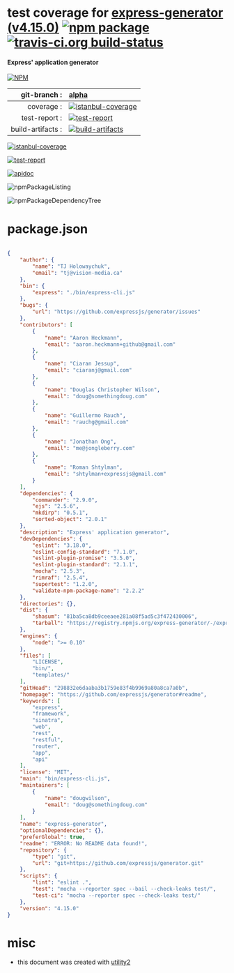 # test coverage for  [express-generator (v4.15.0)](https://github.com/expressjs/generator#readme)  [![npm package](https://img.shields.io/npm/v/npmtest-express-generator.svg?style=flat-square)](https://www.npmjs.org/package/npmtest-express-generator) [![travis-ci.org build-status](https://api.travis-ci.org/npmtest/node-npmtest-express-generator.svg)](https://travis-ci.org/npmtest/node-npmtest-express-generator)
#### Express' application generator

[![NPM](https://nodei.co/npm/express-generator.png?downloads=true)](https://www.npmjs.com/package/express-generator)

| git-branch : | [alpha](https://github.com/npmtest/node-npmtest-express-generator/tree/alpha)|
|--:|:--|
| coverage : | [![istanbul-coverage](https://npmtest.github.io/node-npmtest-express-generator/build/coverage.badge.svg)](https://npmtest.github.io/node-npmtest-express-generator/build/coverage.html/index.html)|
| test-report : | [![test-report](https://npmtest.github.io/node-npmtest-express-generator/build/test-report.badge.svg)](https://npmtest.github.io/node-npmtest-express-generator/build/test-report.html)|
| build-artifacts : | [![build-artifacts](https://npmtest.github.io/node-npmtest-express-generator/glyphicons_144_folder_open.png)](https://github.com/npmtest/node-npmtest-express-generator/tree/gh-pages/build)|

[![istanbul-coverage](https://npmtest.github.io/node-npmtest-express-generator/build/screenCapture.buildCustomOrg.browser.coverage.html.png)](https://npmtest.github.io/node-npmtest-express-generator/build/coverage.html/index.html)

[![test-report](https://npmtest.github.io/node-npmtest-express-generator/build/screenCapture.buildCustomOrg.browser.%252Fhome%252Ftravis%252Fbuild%252Fnpmtest%252Fnode-npmtest-express-generator%252Ftmp%252Fbuild%252Ftest-report.html.png)](https://npmtest.github.io/node-npmtest-express-generator/build/test-report.html)

[![apidoc](https://npmdoc.github.io/node-npmdoc-express-generator/build/screenCapture.buildApidoc.browser.%252Fhome%252Ftravis%252Fbuild%252Fnpmdoc%252Fnode-npmdoc-express-generator%252Ftmp%252Fbuild%252Fapidoc.html.png)](https://npmdoc.github.io/node-npmdoc-express-generator/build/apidoc.html)

![npmPackageListing](https://npmtest.github.io/node-npmtest-express-generator/build/screenCapture.npmPackageListing.svg)

![npmPackageDependencyTree](https://npmtest.github.io/node-npmtest-express-generator/build/screenCapture.npmPackageDependencyTree.svg)



# package.json

```json

{
    "author": {
        "name": "TJ Holowaychuk",
        "email": "tj@vision-media.ca"
    },
    "bin": {
        "express": "./bin/express-cli.js"
    },
    "bugs": {
        "url": "https://github.com/expressjs/generator/issues"
    },
    "contributors": [
        {
            "name": "Aaron Heckmann",
            "email": "aaron.heckmann+github@gmail.com"
        },
        {
            "name": "Ciaran Jessup",
            "email": "ciaranj@gmail.com"
        },
        {
            "name": "Douglas Christopher Wilson",
            "email": "doug@somethingdoug.com"
        },
        {
            "name": "Guillermo Rauch",
            "email": "rauchg@gmail.com"
        },
        {
            "name": "Jonathan Ong",
            "email": "me@jongleberry.com"
        },
        {
            "name": "Roman Shtylman",
            "email": "shtylman+expressjs@gmail.com"
        }
    ],
    "dependencies": {
        "commander": "2.9.0",
        "ejs": "2.5.6",
        "mkdirp": "0.5.1",
        "sorted-object": "2.0.1"
    },
    "description": "Express' application generator",
    "devDependencies": {
        "eslint": "3.18.0",
        "eslint-config-standard": "7.1.0",
        "eslint-plugin-promise": "3.5.0",
        "eslint-plugin-standard": "2.1.1",
        "mocha": "2.5.3",
        "rimraf": "2.5.4",
        "supertest": "1.2.0",
        "validate-npm-package-name": "2.2.2"
    },
    "directories": {},
    "dist": {
        "shasum": "81ba5ca8db9ceeaee281a08f5ad5c3f472430006",
        "tarball": "https://registry.npmjs.org/express-generator/-/express-generator-4.15.0.tgz"
    },
    "engines": {
        "node": ">= 0.10"
    },
    "files": [
        "LICENSE",
        "bin/",
        "templates/"
    ],
    "gitHead": "298832e6daaba3b1759e83f4b9969a80a8ca7a0b",
    "homepage": "https://github.com/expressjs/generator#readme",
    "keywords": [
        "express",
        "framework",
        "sinatra",
        "web",
        "rest",
        "restful",
        "router",
        "app",
        "api"
    ],
    "license": "MIT",
    "main": "bin/express-cli.js",
    "maintainers": [
        {
            "name": "dougwilson",
            "email": "doug@somethingdoug.com"
        }
    ],
    "name": "express-generator",
    "optionalDependencies": {},
    "preferGlobal": true,
    "readme": "ERROR: No README data found!",
    "repository": {
        "type": "git",
        "url": "git+https://github.com/expressjs/generator.git"
    },
    "scripts": {
        "lint": "eslint .",
        "test": "mocha --reporter spec --bail --check-leaks test/",
        "test-ci": "mocha --reporter spec --check-leaks test/"
    },
    "version": "4.15.0"
}
```



# misc
- this document was created with [utility2](https://github.com/kaizhu256/node-utility2)
